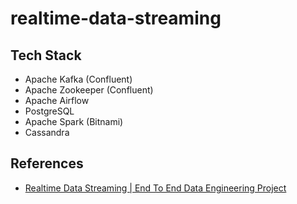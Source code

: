 # realtime-data-streaming

## Tech Stack

- Apache Kafka (Confluent)
- Apache Zookeeper (Confluent)
- Apache Airflow
- PostgreSQL
- Apache Spark (Bitnami)
- Cassandra

## References

- [Realtime Data Streaming | End To End Data Engineering Project](https://www.youtube.com/watch?v=GqAcTrqKcrY)
